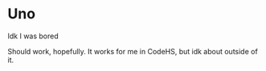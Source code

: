 # Uno
Idk I was bored

Should work, hopefully. It works for me in CodeHS, but idk about outside of it.
